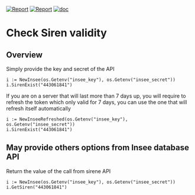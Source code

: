 
[![Report](https://goreportcard.com/badge/github.com/loupzeur/goinsee)](https://goreportcard.com/report/github.com/loupzeur/goinsee)
[![Report](https://img.shields.io/badge/license-MIT-brightgreen.svg)](https://opensource.org/licenses/MIT)
[![doc](https://camo.githubusercontent.com/d1a67a692a0fa15f86748f98a790a28b2086e50ee6cc85015010745183b26eed/68747470733a2f2f696d672e736869656c64732e696f2f62616467652f676f2e6465762d7265666572656e63652d626c75653f6c6f676f3d676f266c6f676f436f6c6f723d7768697465)](https://pkg.go.dev/github.com/loupzeur/goinsee)

# Check Siren validity

## Overview

Simply provide the key and secret of the API
```
i := NewInsee(os.Getenv("insee_key"), os.Getenv("insee_secret"))
i.SirenExist("443061841")
```

If you are on a server that will last more than 7 days up, you will require to refresh the token which only valid for 7 days, you can use the one that will refresh itself automatically
```
i := NewInseeRefreshed(os.Getenv("insee_key"), os.Getenv("insee_secret"))
i.SirenExist("443061841")
```

## May provide others options from Insee database API

Return the value of the call from sirene API
```
i := NewInsee(os.Getenv("insee_key"), os.Getenv("insee_secret"))
i.GetSiren("443061841")
```